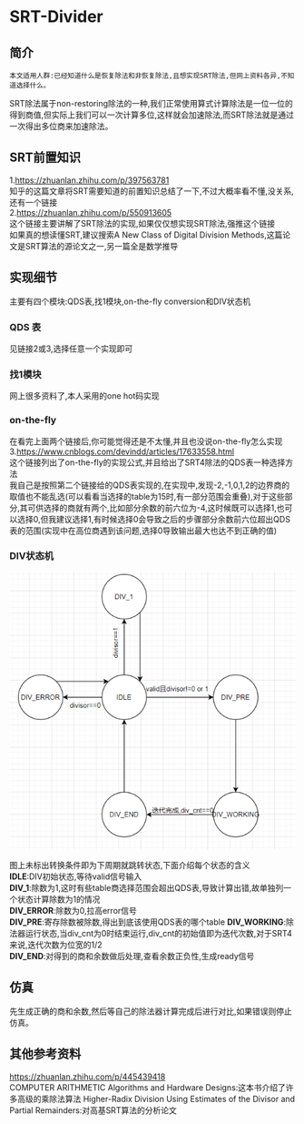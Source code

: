 # SRT-Divider

## 简介
    本文适用人群:已经知道什么是恢复除法和非恢复除法,且想实现SRT除法,但网上资料各异,不知道选择什么。
SRT除法属于non-restoring除法的一种,我们正常使用算式计算除法是一位一位的得到商值,但实际上我们可以一次计算多位,这样就会加速除法,而SRT除法就是通过一次得出多位商来加速除法。
## SRT前置知识
1.https://zhuanlan.zhihu.com/p/397563781 <br>
知乎的这篇文章将SRT需要知道的前置知识总结了一下,不过大概率看不懂,没关系,还有一个链接<br> 
2.https://zhuanlan.zhihu.com/p/550913605 <br>
这个链接主要讲解了SRT除法的实现,如果仅仅想实现SRT除法,强推这个链接<br>
如果真的想读懂SRT,建议搜索A New Class of Digital Division Methods,这篇论文是SRT算法的源论文之一,另一篇全是数学推导
## 实现细节
主要有四个模块:QDS表,找1模块,on-the-fly conversion和DIV状态机
### QDS 表
见链接2或3,选择任意一个实现即可
### 找1模块
网上很多资料了,本人采用的one hot码实现
### on-the-fly
在看完上面两个链接后,你可能觉得还是不太懂,并且也没说on-the-fly怎么实现<br>
3.https://www.cnblogs.com/devindd/articles/17633558.html<br>
这个链接列出了on-the-fly的实现公式,并且给出了SRT4除法的QDS表一种选择方法<br>
我自己是按照第二个链接给的QDS表实现的,在实现中,发现-2,-1,0,1,2的边界商的取值也不能乱选(可以看看当选择的table为15时,有一部分范围会重叠),对于这些部分,其可供选择的商就有两个,比如部分余数的前六位为-4,这时候既可以选择1,也可以选择0,但我建议选择1,有时候选择0会导致之后的步骤部分余数前六位超出QDS表的范围(实现中在高位商遇到该问题,选择0导致输出最大也达不到正确的值)
### DIV状态机  

![alt text](image.png)<br>

图上未标出转换条件即为下周期就跳转状态,下面介绍每个状态的含义  
**IDLE**:DIV初始状态,等待valid信号输入  
**DIV_1**:除数为1,这时有些table商选择范围会超出QDS表,导致计算出错,故单独列一个状态计算除数为1的情况  
**DIV_ERROR**:除数为0,拉高error信号  
**DIV_PRE**:寄存除数被除数,得出到底该使用QDS表的哪个table
**DIV_WORKING**:除法器运行状态,当div_cnt为0时结束运行,div_cnt的初始值即为迭代次数,对于SRT4来说,迭代次数为位宽的1/2  
**DIV_END**:对得到的商和余数做后处理,查看余数正负性,生成ready信号  
## 仿真
先生成正确的商和余数,然后等自己的除法器计算完成后进行对比,如果错误则停止仿真。
## 其他参考资料
https://zhuanlan.zhihu.com/p/445439418<br>
COMPUTER ARITHMETIC Algorithms and Hardware Designs:这本书介绍了许多高级的乘除法算法
Higher-Radix Division Using Estimates of the Divisor and Partial Remainders:对高基SRT算法的分析论文